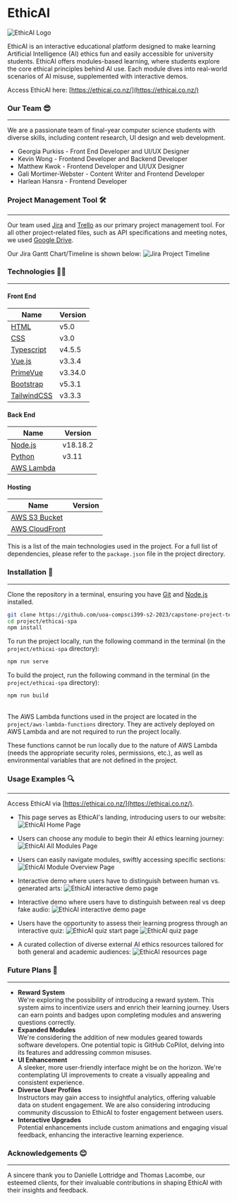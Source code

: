 # EthicAI #

![EthicAI Logo](./markdown/logo_trim.png)

EthicAI is an interactive educational platform designed to make learning Artificial Intelligence (AI) ethics fun and easily accessible for university students. EthicAI offers modules-based learning, where students explore the core ethical principles behind AI use. Each module dives into real-world scenarios of AI misuse, supplemented with interactive demos.

Access EthicAI here: [https://ethicai.co.nz/](https://ethicai.co.nz/)

### Our Team 😎

***
We are a passionate team of final-year computer science students with diverse skills, including content research, UI design and web development.

* Georgia Purkiss - Front End Developer and UI/UX Designer
* Kevin Wong - Frontend Developer and Backend Developer
* Matthew Kwok - Frontend Developer and UI/UX Designer
* Gali Mortimer-Webster - Content Writer and Frontend Developer
* Harlean Hansra - Frontend Developer

### Project Management Tool 🛠️ ###

***
Our team used [Jira](https://ethicai.atlassian.net/jira/software/projects/EAI/boards/1/timeline?shared=&atlOrigin=eyJpIjoiMmMxMDViYmQ4MGUxNGRlNjgwZjgzNGRiOGIyM2VlNmQiLCJwIjoiaiJ9) and [Trello](https://trello.com/b/Ydes48Ob/cs399) as our primary project management tool. For all other project-related files, such as API specifications and meeting notes, we used [Google Drive](https://drive.google.com).

Our Jira Gantt Chart/Timeline is shown below:
![Jira Project Timeline](./markdown/jira-timeline.png)

### Technologies  👨‍💻

***

#### Front End ####

Name | Version
------------- | -------------
[HTML](https://html.spec.whatwg.org/multipage/) | v5.0
[CSS](https://www.w3.org/Style/CSS/) | v3.0
[Typescript](https://www.typescriptlang.org/) | v4.5.5
[Vue.js](https://vuejs.org/) | v3.3.4
[PrimeVue](https://primevue.org/) | v3.34.0
[Bootstrap](https://getbootstrap.com/) | v5.3.1
[TailwindCSS](https://tailwindcss.com/) | v3.3.3

#### Back End ####

Name | Version
------------- | -------------
[Node.js](https://nodejs.org/en) | v18.18.2
[Python](https://www.python.org/) | v3.11
[AWS Lambda](https://aws.amazon.com/lambda/) |

#### Hosting ####

Name | Version
------------- | -------------
[AWS S3 Bucket](https://aws.amazon.com/s3/) |
[AWS CloudFront](https://aws.amazon.com/cloudfront/) |

This is a list of the main technologies used in the project. For a full list of dependencies, please refer to the `package.json` file in the project directory.

### Installation 📖

***
Clone the repository in a terminal, ensuring you have [Git](https://git-scm.com/) and [Node.js](https://nodejs.org/en/) installed.

```bash
git clone https://github.com/uoa-compsci399-s2-2023/capstone-project-team-28
cd project/ethicai-spa
npm install
```

To run the project locally, run the following command in the terminal (in the `project/ethicai-spa` directory):

```bash
npm run serve
```

To build the project, run the following command in the terminal (in the `project/ethicai-spa` directory):

```bash
npm run build
```

\
The AWS Lambda functions used in the project are located in the `project/aws-lambda-functions` directory. They are actively deployed on AWS Lambda and are not required to run the project locally.

These functions cannot be run locally due to the nature of AWS Lambda (needs the appropriate security roles, permissions, etc.), as well as environmental variables that are not defined in the project.

### Usage Examples 🔍

***
Access EthicAI via [https://ethicai.co.nz/](https://ethicai.co.nz/).

* This page serves as EthicAI's landing, introducing users to our website:
![EthicAI Home Page](./markdown/home.png)

* Users can choose any module to begin their AI ethics learning journey:
![EthicAI All Modules Page](./markdown/all-modules.png)

* Users can easily navigate modules, swiftly accessing specific sections:
![EthicAI Module Overview Page](./markdown/module-overview.png)

* Interactive demo where users have to distinguish between human vs. generated arts:
![EthicAI interactive demo page](./markdown/dall-e-demo.png)

* Interactive demo where users have to distinguish between real vs deep fake audio:
![EthicAI interactive demo page](./markdown/deepfakes-demo.png)

* Users have the opportunity to assess their learning progress through an interactive quiz:
![EthicAI quiz start page](./markdown/quiz-start.png)
![EthicAI quiz page](./markdown/quiz-example.png)

* A curated collection of diverse external AI ethics resources tailored for both general and academic audiences:
![EthicAI resources page](./markdown/resources.png)

### Future Plans 🚀

***

* **Reward System**\
We're exploring the possibility of introducing a reward system. This system aims to incentivize users and enrich their learning journey. Users can earn points and badges upon completing modules and answering questions correctly.
* **Expanded Modules**\
We're considering the addition of new modules geared towards software developers. One potential topic is GitHub CoPilot, delving into its features and addressing common misuses.
* **UI Enhancement**\
A sleeker, more user-friendly interface might be on the horizon. We're contemplating UI improvements to create a visually appealing and consistent experience.
* **Diverse User Profiles**\
Instructors may gain access to insightful analytics, offering valuable data on student engagement. We are also considering introducing community discussion to EthicAI to foster engagement between users.
* **Interactive Upgrades**\
Potential enhancements include custom animations and engaging visual feedback, enhancing the interactive learning experience.

### Acknowledgements 😊

***
A sincere thank you to Danielle Lottridge and Thomas Lacombe, our esteemed clients, for their invaluable contributions in shaping EthicAI with their insights and feedback.
